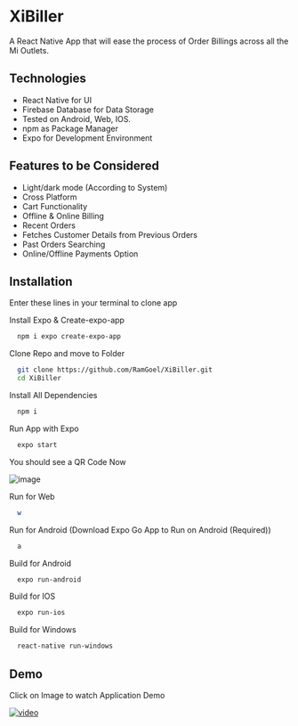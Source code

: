 
# XiBiller

A React Native App that will ease the process of Order Billings across all the Mi Outlets.

## Technologies

- React Native for UI
- Firebase Database for Data Storage
- Tested on Android, Web, IOS.
- npm as Package Manager
- Expo for Development Environment







## Features to be Considered

- Light/dark mode (According to System)
- Cross Platform
- Cart Functionality
- Offline & Online Billing
- Recent Orders
- Fetches Customer Details from Previous Orders
- Past Orders Searching
- Online/Offline Payments Option




## Installation

Enter these lines in your terminal to clone app


Install Expo & Create-expo-app

```bash
  npm i expo create-expo-app
```
Clone Repo and move to Folder 

```bash
  git clone https://github.com/RamGoel/XiBiller.git
  cd XiBiller

```

Install All Dependencies
```bash
  npm i
```


Run App with Expo 

```bash
  expo start
```

You should see a QR Code Now

![image](https://i.ibb.co/h2SCYYK/Screenshot-45.png)


Run for Web 

```bash
  w
```

Run for Android (Download Expo Go App to Run on Android (Required))

```bash
  a
```

Build for Android 
```bash
  expo run-android
```

Build for IOS
```bash
  expo run-ios
```

Build for Windows
```bash
  react-native run-windows
```


    
## Demo

Click on Image to watch Application Demo

[![video](https://assets.mspimages.in/wp-content/uploads/2018/09/Xiaomi-logo-696x435.jpg)](https://www.youtube.com/watch?v=XOOCllNNG3Q)





